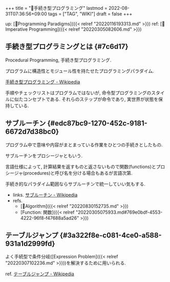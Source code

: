 +++
title = "📝手続き型プログラミング"
lastmod = 2022-08-31T07:36:56+09:00
tags = ["TAG", "WIKI"]
draft = false
+++

up: [📁Programming Paradigms]({{< relref "20220116193313.md" >}}) ref: [📝Imperative Programming]({{< relref "20220305082606.md" >}})


## 手続き型プログラミングとは {#7c6d17}

Procedural Programming, 手続き型プログラミング.

プログラムに構造性とモジュール性を持たせたプログラミングパラダイム.

[手続き型プログラミング - Wikipedia](https://ja.wikipedia.org/wiki/%E6%89%8B%E7%B6%9A%E3%81%8D%E5%9E%8B%E3%83%97%E3%83%AD%E3%82%B0%E3%83%A9%E3%83%9F%E3%83%B3%E3%82%B0)

手順やチェックリストはプログラムではないが, 命令型プログラミングのスタイルに似たコンセプトである. それらのステップが命令であり, 実世界が状態を保持している.


## サブルーチン {#edc87bc9-1270-452c-9181-6672d7d38bc0}

プログラム中で意味や内容がまとまっている作業をひとつの手続きとしたもの.

サブルーチンをプロシージャともいう.

言語仕様によって, 計算結果を返すものと返さないもので関数(functions)とプロシージャ(procedures)と呼び名を分ける場合もあるが言語次第.

手続き的なパラダイム範囲ならサブルーチンで統一していい気もする.

-   links. [サブルーチン - Wikipedia](http://ja.wikipedia.org/wiki/%E3%82%B5%E3%83%96%E3%83%AB%E3%83%BC%E3%83%81%E3%83%B3)
-   refs.
    -   [🔖Algorithm]({{< relref "20220830152735.md" >}})
    -   [Function: 関数]({{< relref "20220305075933.md#769e0bdf-4553-4222-96f8-f47688a5ad26" >}})


## テーブルジャンプ {#3a322f8e-c081-4ce0-a588-931a1d2999fd}

よく手続型で条件分岐([Expression Problem]({{< relref "20220307102236.md" >}}))を解決するために用いられる.

ref. [テーブルジャンプ - Wikipedia](https://ja.wikipedia.org/wiki/%E3%83%86%E3%83%BC%E3%83%96%E3%83%AB%E3%82%B8%E3%83%A3%E3%83%B3%E3%83%97)
